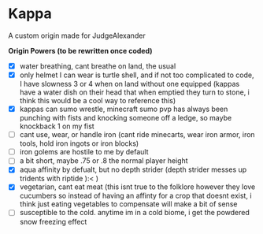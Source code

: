 # Kappa
A custom origin made for JudgeAlexander  

**Origin Powers (to be rewritten once coded)**  
- [x] water breathing, cant breathe on land, the usual  
- [x] only helmet I can wear is turtle shell, and if not too complicated to code, I have slowness 3 or 4 when on land without one equipped (kappas have a water dish on their head that when emptied they turn to stone, i think this would be a cool way to reference this)  
- [x] kappas can sumo wrestle, minecraft sumo pvp has always been punching with fists and knocking someone off a ledge, so maybe knockback 1 on my fist  
- [ ] cant use, wear, or handle iron (cant ride minecarts, wear iron armor, iron tools, hold iron ingots or iron blocks)  
- [ ] iron golems are hostile to me by default  
- [ ] a bit short, maybe .75 or .8 the normal player height  
- [x] aqua affinity by defualt, but no depth strider (depth strider messes up tridents with riptide ):< )  
- [x] vegetarian, cant eat meat (this isnt true to the folklore however they love cucumbers so instead of having an affinty for a crop that doesnt exist, i think just eating vegetables to compensate will make a bit of sense  
- [ ] susceptible to the cold. anytime im in a cold biome, i get the powdered snow freezing effect  
